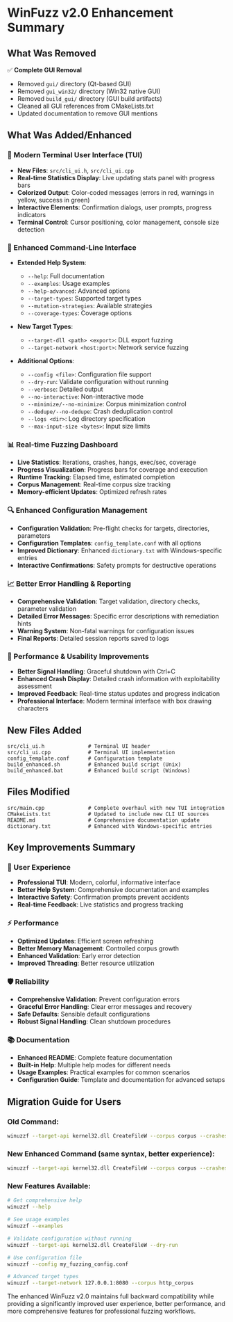 # WinFuzz v2.0 Enhancement Summary

## What Was Removed
✅ **Complete GUI Removal**
- Removed `gui/` directory (Qt-based GUI)
- Removed `gui_win32/` directory (Win32 native GUI)  
- Removed `build_gui/` directory (GUI build artifacts)
- Cleaned all GUI references from CMakeLists.txt
- Updated documentation to remove GUI mentions

## What Was Added/Enhanced

### 🎨 Modern Terminal User Interface (TUI)
- **New Files**: `src/cli_ui.h`, `src/cli_ui.cpp`
- **Real-time Statistics Display**: Live updating stats panel with progress bars
- **Colorized Output**: Color-coded messages (errors in red, warnings in yellow, success in green)
- **Interactive Elements**: Confirmation dialogs, user prompts, progress indicators
- **Terminal Control**: Cursor positioning, color management, console size detection

### 🔧 Enhanced Command-Line Interface
- **Extended Help System**: 
  - `--help`: Full documentation
  - `--examples`: Usage examples  
  - `--help-advanced`: Advanced options
  - `--target-types`: Supported target types
  - `--mutation-strategies`: Available strategies
  - `--coverage-types`: Coverage options

- **New Target Types**:
  - `--target-dll <path> <export>`: DLL export fuzzing
  - `--target-network <host:port>`: Network service fuzzing

- **Additional Options**:
  - `--config <file>`: Configuration file support
  - `--dry-run`: Validate configuration without running
  - `--verbose`: Detailed output
  - `--no-interactive`: Non-interactive mode
  - `--minimize/--no-minimize`: Corpus minimization control
  - `--dedupe/--no-dedupe`: Crash deduplication control
  - `--logs <dir>`: Log directory specification
  - `--max-input-size <bytes>`: Input size limits

### 📊 Real-time Fuzzing Dashboard
- **Live Statistics**: Iterations, crashes, hangs, exec/sec, coverage
- **Progress Visualization**: Progress bars for coverage and execution
- **Runtime Tracking**: Elapsed time, estimated completion
- **Corpus Management**: Real-time corpus size tracking
- **Memory-efficient Updates**: Optimized refresh rates

### 🔍 Enhanced Configuration Management
- **Configuration Validation**: Pre-flight checks for targets, directories, parameters
- **Configuration Templates**: `config_template.conf` with all options
- **Improved Dictionary**: Enhanced `dictionary.txt` with Windows-specific entries
- **Interactive Confirmations**: Safety prompts for destructive operations

### 📈 Better Error Handling & Reporting
- **Comprehensive Validation**: Target validation, directory checks, parameter validation
- **Detailed Error Messages**: Specific error descriptions with remediation hints
- **Warning System**: Non-fatal warnings for configuration issues
- **Final Reports**: Detailed session reports saved to logs

### 🚀 Performance & Usability Improvements
- **Better Signal Handling**: Graceful shutdown with Ctrl+C
- **Enhanced Crash Display**: Detailed crash information with exploitability assessment
- **Improved Feedback**: Real-time status updates and progress indication
- **Professional Interface**: Modern terminal interface with box drawing characters

## New Files Added
```
src/cli_ui.h              # Terminal UI header
src/cli_ui.cpp            # Terminal UI implementation  
config_template.conf      # Configuration template
build_enhanced.sh         # Enhanced build script (Unix)
build_enhanced.bat        # Enhanced build script (Windows)
```

## Files Modified
```
src/main.cpp              # Complete overhaul with new TUI integration
CMakeLists.txt            # Updated to include new CLI UI sources
README.md                 # Comprehensive documentation update
dictionary.txt            # Enhanced with Windows-specific entries
```

## Key Improvements Summary

### 🎯 User Experience
- **Professional TUI**: Modern, colorful, informative interface
- **Better Help System**: Comprehensive documentation and examples
- **Interactive Safety**: Confirmation prompts prevent accidents
- **Real-time Feedback**: Live statistics and progress tracking

### ⚡ Performance  
- **Optimized Updates**: Efficient screen refreshing
- **Better Memory Management**: Controlled corpus growth
- **Enhanced Validation**: Early error detection
- **Improved Threading**: Better resource utilization

### 🛡️ Reliability
- **Comprehensive Validation**: Prevent configuration errors
- **Graceful Error Handling**: Clear error messages and recovery
- **Safe Defaults**: Sensible default configurations
- **Robust Signal Handling**: Clean shutdown procedures

### 📚 Documentation
- **Enhanced README**: Complete feature documentation
- **Built-in Help**: Multiple help modes for different needs
- **Usage Examples**: Practical examples for common scenarios
- **Configuration Guide**: Template and documentation for advanced setups

## Migration Guide for Users

### Old Command:
```bash
winuzzf --target-api kernel32.dll CreateFileW --corpus corpus --crashes crashes
```

### New Enhanced Command (same syntax, better experience):
```bash
winuzzf --target-api kernel32.dll CreateFileW --corpus corpus --crashes crashes
```

### New Features Available:
```bash
# Get comprehensive help
winuzzf --help

# See usage examples  
winuzzf --examples

# Validate configuration without running
winuzzf --target-api kernel32.dll CreateFileW --dry-run

# Use configuration file
winuzzf --config my_fuzzing_config.conf

# Advanced target types
winuzzf --target-network 127.0.0.1:8080 --corpus http_corpus
```

The enhanced WinFuzz v2.0 maintains full backward compatibility while providing a significantly improved user experience, better performance, and more comprehensive features for professional fuzzing workflows.
